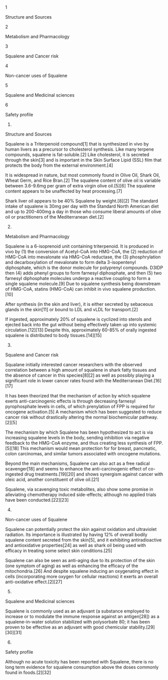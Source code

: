 1

Structure and Sources

2

Metabolism and Pharmacology

3

Squalene and Cancer risk

4

Non-cancer uses of Squalene

5

Squalene and Medicinal sciences

6

Safety profile

1.

Structure and Sources

Squalene is a Triterpenoid compound[1] that is synthesized in vivo by human livers as a precursor to cholesterol synthesis. Like many terpene compounds, squalene is fat-soluble.[2] Like cholesterol, it is secreted through the skin[3] and is important in the Skin Surface Lipid (SSL) film that protects the body from the external environment.[4]

It is widespread in nature, but most commonly found in Olive Oil, Shark Oil, Wheat Germ, and Rice Bran.[2] The squalene content of olive oil is variable between 3.6-9.6mg per gram of extra virgin olive oil.[5][6] The squalene content appears to be unaffected by heat processing.[7]

Shark liver oil appears to be 40% Squalene by weight.[8][2] The standard intake of squalene is 30mg per day with the Standard North American diet and up to 200-400mg a day in those who consume liberal amounts of olive oil or practitioners of the Mediterranean diet.[2]

2.

Metabolism and Pharmacology

Squalene is a 6-isoprenoid unit containing triterpenoid. It is produced in vivo by (1) the conversion of Acetyl-CoA into HMG-CoA, the (2) reduction of HMG-CoA into mevalonate via HMG-CoA reductase, the (3) phosphrylation and decarboxylation of mevalonate to form delta 3-isopentenyl diphosphate, which is the donor molecule for polyprenyl compounds. D3IDP then (4) adds phenyl groups to form farnesyl diphosphate, and then (5) two farnesyl diphosphate molecules undergo a reactive coupling to form a single squalene molecule.[9] Due to squalene synthesis being downstream of HMG-CoA, statins (HMG-CoA) can inhibit in vivo squalene production.[10]

After synthesis (in the skin and liver), it is either secreted by sebaceous glands in the skin[11] or bound to LDL and vLDL for transport.[2]

If ingested, approximately 20% of squalene is cyclized into sterols and ejected back into the gut without being effectively taken up into systemic circulation.[12][13] Despite this, approximately 60-85% of orally ingested squalene is distributed to body tissues.[14][15]

3.

Squalene and Cancer risk

Squalane initially interested cancer researchers with the observed correlation between a high amount of squalene in shark fatty tissues and the absence of cancer in this species[8][2] as well as possibly playing a significant role in lower cancer rates found with the Mediterranean Diet.[16][17]

It has been theorized that the mechanism of action by which squalene exerts anti-carcinogenic effects is through decreasing farnesyl pyrophosphate levels in cells, of which prenylation of FPP is required for oncogene activation.[5] A mechanism which has been suggested to reduce cancer risk without drastically altering the normal biochemicular pathway.[2][5]

The mechanism by which Squalene has been hypothesized to act is via increasing squalene levels in the body, sending inhibition via negative feedback to the HMG-CoA enzyme, and thus creating less synthesis of FPP.[5][18] This mechanism would mean protection for for breast, pancreatic, colon carcinomas, and similar tumors associated with oncogene mutations.

Beyond the main mechanisms, Squalene can also act as a free radical scavenger[18] and seems to enhance the anti-carcinogenic effect of co-ingested drug treatments.[19][20] and shows synergism against cancer with oleic acid, another constituent of olive oil.[21]

Squalene, via scavenging toxic metabolites, also show some promise in alleviating chemotherapy induced side-effects; although no applied trials have been conducted.[22][23]

4.

Non-cancer uses of Squalene

Squalene can potentially protect the skin against oxidation and ultraviolet radiation. Its importance is illustrated by having 12% of overall bodily squalene content secreted from the skin[5], and it exhibiting antiradioactive and antioxidative properties[24] as well as shark oil being used with efficacy in treating some select skin conditions.[25]

Squalene can also be seen as anti-aging due to its protection of the skin (one symptom of aging) as well as enhancing the efficacy of the mitochondria.[26] And despite squalene inducing an oxygenating effect in cells (incorporating more oxygen for cellular reactions) it exerts an overall anti-oxidative effect.[2][27]

5.

Squalene and Medicinal sciences

Squalene is commonly used as an adjuvant (a substance employed to increase or to modulate the immune response against an antigen[28]) as a squalene-in-water solution stabilized with polysorbate 80; it has been proven to be effective as an adjuvant with good chemicular stability.[29][30][31]

6.

Safety profile

Although no acute toxicity has been reported with Squalene, there is no long term evidence for squalene consumption above the doses commonly found in foods.[2][32]

